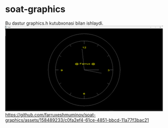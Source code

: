 # soat-graphics
Bu dastur graphics.h kutubxonasi bilan ishlaydi.
![alt text](image.png)
https://github.com/farruxeshmuminov/soat-graphics/assets/158489233/c0fa2ef4-61ce-4851-bbcd-11a77f3bac21

